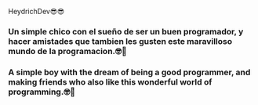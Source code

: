 HeydrichDev😎😎
### Un simple chico con el sueño de ser un buen programador, y hacer amistades que tambien les gusten este maravilloso mundo de la programacion.🤓🎉
### A simple boy with the dream of being a good programmer, and making friends who also like this wonderful world of programming.🤓🎉
<!---
HeydrichDev/HeydrichDev is a ✨ special ✨ repository because its `README.md` (this file) appears on your GitHub profile.
You can click the Preview link to take a look at your changes.
--->

